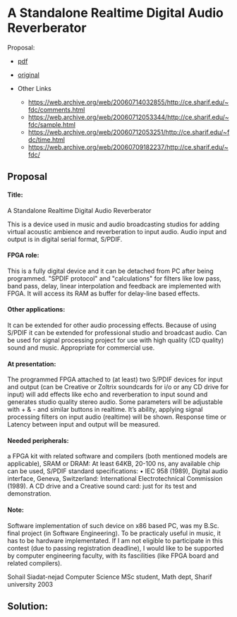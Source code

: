 # A Standalone Realtime Digital Audio Reverberator

Proposal:
* [pdf](reconstruction/docs/25-fdc-sohail.pdf)
* [original](https://web.archive.org/web/20060714033039/http://ce.sharif.edu/~fdc/proposals/25.pdf)




* Other Links
   * https://web.archive.org/web/20060714032855/http://ce.sharif.edu/~fdc/comments.html
   * https://web.archive.org/web/20060712053344/http://ce.sharif.edu/~fdc/sample.html
   * https://web.archive.org/web/20060712053251/http://ce.sharif.edu/~fdc/time.html
   * https://web.archive.org/web/20060709182237/http://ce.sharif.edu/~fdc/

## Proposal

#### Title:
A Standalone Realtime Digital Audio Reverberator

This is a device used in music and audio broadcasting studios for adding virtual acoustic ambience and reverberation to input audio. Audio input and output is in digital serial format, S/PDIF.
#### FPGA role:
This is a fully digital device and it can be detached from PC after being programmed. "SPDIF protocol" and "calculations" for filters like low pass, band pass, delay, linear interpolation and feedback are implemented with FPGA. It will access its RAM as buffer for delay-line based effects.
#### Other applications:
It can be extended for other audio processing effects. Because of using S/PDIF it can be extended for professional studio and broadcast audio. Can be used for signal processing project for use with high quality (CD quality) sound and music. Appropriate for commercial use.
#### At presentation:
The programmed FPGA attached to (at least) two S/PDIF devices for input and output (can be Creative or Zoltrix soundcards for i/o or any CD drive for input) will add effects like echo and reverberation to input sound and generates studio quality stereo audio. Some parameters will be adjustable with + & - and similar buttons in realtime. It’s ability, applying signal processing filters on input audio (realtime) will be shown. Response time or Latency between input and output will be measured.

#### Needed peripherals:
a FPGA kit with related software and compilers (both mentioned models are applicable), SRAM or DRAM: At least 64KB, 20-100 ns, any available chip can be used,
S/PDIF standard specifications:
• IEC 958 (1989), Digital audio interface, Geneva, Switzerland: International Electrotechnical Commission (1989).
A CD drive and a Creative sound card: just for its test and demonstration.
#### Note:
Software implementation of such device on x86 based PC, was my B.Sc. final project (in Software Engineering). To be practicaly useful in music, it has to be hardware implementated.
If I am not eligible to participate in this contest (due to passing registration deadline), I would like to be supported by computer engineering faculty, with its fascilities (like FPGA board and related compilers).

Sohail Siadat-nejad
Computer Science MSc student,
Math dept, Sharif university
2003

## Solution:
